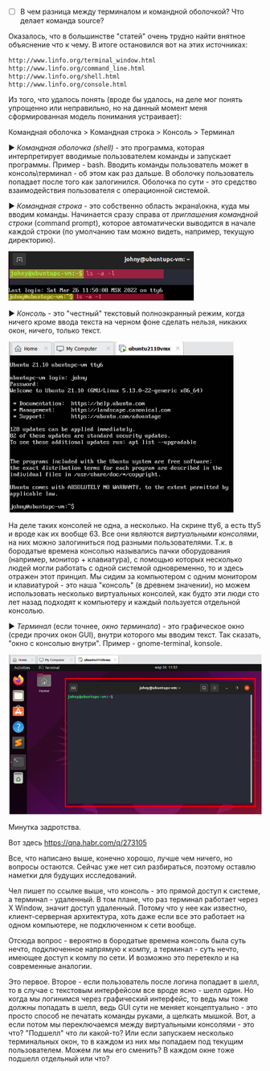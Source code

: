 - [ ] В чем разница между терминалом и командной оболочкой? Что делает команда source?

Оказалось, что в большинстве "статей" очень трудно найти внятное объяснение что к чему. В итоге остановился вот на этих источниках:

```
http://www.linfo.org/terminal_window.html
http://www.linfo.org/command_line.html
http://www.linfo.org/shell.html
http://www.linfo.org/console.html
```

Из того, что удалось понять (вроде бы удалось, на деле мог понять упрощенно или неправильно, но на данный момент меня сформированная модель понимания устраивает):

Командная оболочка > Командная строка > Консоль > Терминал

► *Командная оболочка (shell)* - это программа, которая интерпретирует вводимые пользователем команды и запускает программы. Пример - bash. Вводить команды пользователь может в консоль\терминал - об этом как раз дальше. В оболочку пользователь попадает после того как залогинился. Оболочка по сути - это средство взаимодействия пользователя с операционной системой.

► *Командная строка* - это собственно область экрана\окна, куда мы вводим команды. Начинается сразу справа от *приглашения командной строки* (command prompt), которое автоматически выводится в начале каждой строки (по умолчанию там можно видеть, например, текущую директорию).

<img src="img/image-20220326115736208.png" alt="image-20220326115736208" style="zoom:80%;" />

► *Консоль* - это "честный" текстовый полноэкранный режим, когда ничего кроме ввода текста на черном фоне сделать нельзя, никаких окон, ничего, только текст.

<img src="img/image-20220326115150255.png" alt="image-20220326115150255" style="zoom:80%;" />

На деле таких консолей не одна, а несколько. На скрине tty6, а есть tty5 и вроде как их вообще 63. Все они являются *виртуальными  консолями*, на них можно залогиниться под разными пользователями. Т.к. в бородатые времена консолью назывались пачки оборудования (например, монитор + клавиатура), с помощью которых несколько людей могли работать с одной системой одновременно, то и здесь отражен этот принцип. Мы сидим за компьютером с одним монитором и клавиатурой - это наша "консоль" (в древнем значении), но можем использовать несколько виртуальных консолей, как будто эти люди сто лет назад подходят к компьютеру и каждый пользуется отдельной консолью.

► *Терминал* (если точнее, *окно терминала*) - это графическое окно (среди прочих окон GUI), внутри которого мы вводим текст. Так сказать, "окно с консолью внутри". Пример - gnome-terminal, konsole.

<img src="img/image-20220326115257548.png" alt="image-20220326115257548" style="zoom:80%;" />



Минутка задротства.

Вот здесь https://qna.habr.com/q/273105

Все, что написано выше, конечно хорошо, лучше чем ничего, но вопросы остаются. Сейчас уже нет сил разбираться, поэтому оставлю наметки для будущих исследований.

Чел пишет по ссылке выше, что консоль - это прямой доступ к системе, а терминал - удаленный. В том плане, что раз терминал работает через X Window, значит доступ удаленный. Потому что у нее как известно, клиент-серверная архитектура, хоть даже если все это работает на одном компьютере, не подключенном к сети вообще.

Отсюда вопрос - вероятно в бородатые времена консоль была суть нечто, подключенное напрямую к компу, а терминал - суть нечто, имеющее доступ к компу по сети. И возможно это перетекло и на современные аналогии.

Это первое. Второе - если пользователь после логина попадает в шелл, то в случае с текстовым интерфейсом все вроде ясно - шелл один. Но когда мы логинимся через графический интерфейс, то ведь мы тоже должны попадать в шелл, ведь GUI сути не меняет концептуально - это просто способ не печатать команды руками, а щелкать мышкой. Вот, а если потом мы переключаемся между виртуальными консолями - это что? "Подшелл" что ли какой-то? Или если запускаем несколько терминальных окон, то в каждом из них мы попадаем под текущим пользователем. Можем ли мы его сменить? В каждом окне тоже подшелл отдельный или что?

